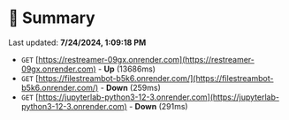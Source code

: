 # 📖 Summary
Last updated: **7/24/2024, 1:09:18 PM**

- `GET` [https://restreamer-09gx.onrender.com](https://restreamer-09gx.onrender.com) - **Up** (13686ms)
- `GET` [https://filestreambot-b5k6.onrender.com/](https://filestreambot-b5k6.onrender.com/) - **Down** (259ms)
- `GET` [https://jupyterlab-python3-12-3.onrender.com](https://jupyterlab-python3-12-3.onrender.com) - **Down** (291ms)
